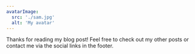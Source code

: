 ```yaml
---
avatarImage:
  src: './sam.jpg'
  alt: 'My avatar'
---
```


Thanks for reading my blog post! Feel free to check out my other posts or contact me via the social links in the footer.
